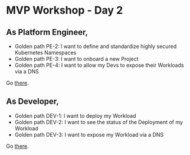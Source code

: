 # MVP Workshop - Day 2

## As Platform Engineer,

- Golden path PE-2: I want to define and standardize highly secured Kubernetes Namespaces
- Golden path PE-3: I want to onboard a new Project
- Golden path PE-4: I want to allow my Devs to expose their Workloads via a DNS

Go [there](day2-pe.md).

## As Developer,

- Golden path DEV-1: I want to deploy my Workload
- Golden path DEV-2: I want to see the status of the Deployment of my Workload
- Golden path DEV-3: I want to expose my Workload via a DNS

Go [there](day2-dev.md).